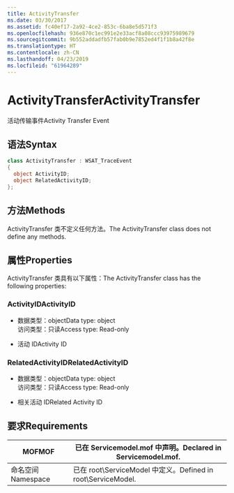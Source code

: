 ```yaml
---
title: ActivityTransfer
ms.date: 03/30/2017
ms.assetid: fc40ef17-2a92-4ce2-853c-6ba8e5d571f3
ms.openlocfilehash: 936e870c1ec991e2e33acf8a08ccc93975989679
ms.sourcegitcommit: 9b552addadfb57fab0b9e7852ed4f1f1b8a42f8e
ms.translationtype: HT
ms.contentlocale: zh-CN
ms.lasthandoff: 04/23/2019
ms.locfileid: "61964289"
---
```

# <a name="activitytransfer"></a><span data-ttu-id="1275c-102">ActivityTransfer</span><span class="sxs-lookup"><span data-stu-id="1275c-102">ActivityTransfer</span></span>
<span data-ttu-id="1275c-103">活动传输事件</span><span class="sxs-lookup"><span data-stu-id="1275c-103">Activity Transfer Event</span></span>  
  
## <a name="syntax"></a><span data-ttu-id="1275c-104">语法</span><span class="sxs-lookup"><span data-stu-id="1275c-104">Syntax</span></span>  
  
```csharp
class ActivityTransfer : WSAT_TraceEvent  
{  
  object ActivityID;  
  object RelatedActivityID;  
};  
```  
  
## <a name="methods"></a><span data-ttu-id="1275c-105">方法</span><span class="sxs-lookup"><span data-stu-id="1275c-105">Methods</span></span>  
 <span data-ttu-id="1275c-106">ActivityTransfer 类不定义任何方法。</span><span class="sxs-lookup"><span data-stu-id="1275c-106">The ActivityTransfer class does not define any methods.</span></span>  
  
## <a name="properties"></a><span data-ttu-id="1275c-107">属性</span><span class="sxs-lookup"><span data-stu-id="1275c-107">Properties</span></span>  
 <span data-ttu-id="1275c-108">ActivityTransfer 类具有以下属性：</span><span class="sxs-lookup"><span data-stu-id="1275c-108">The ActivityTransfer class has the following properties:</span></span>  
  
### <a name="activityid"></a><span data-ttu-id="1275c-109">ActivityID</span><span class="sxs-lookup"><span data-stu-id="1275c-109">ActivityID</span></span>  
  
- <span data-ttu-id="1275c-110">数据类型：object</span><span class="sxs-lookup"><span data-stu-id="1275c-110">Data type: object</span></span>  
    <span data-ttu-id="1275c-111">访问类型：只读</span><span class="sxs-lookup"><span data-stu-id="1275c-111">Access type: Read-only</span></span>  
  
- <span data-ttu-id="1275c-112">活动 ID</span><span class="sxs-lookup"><span data-stu-id="1275c-112">Activity ID</span></span>  
  
### <a name="relatedactivityid"></a><span data-ttu-id="1275c-113">RelatedActivityID</span><span class="sxs-lookup"><span data-stu-id="1275c-113">RelatedActivityID</span></span>  
  
- <span data-ttu-id="1275c-114">数据类型：object</span><span class="sxs-lookup"><span data-stu-id="1275c-114">Data type: object</span></span>  
    <span data-ttu-id="1275c-115">访问类型：只读</span><span class="sxs-lookup"><span data-stu-id="1275c-115">Access type: Read-only</span></span>  
  
- <span data-ttu-id="1275c-116">相关活动 ID</span><span class="sxs-lookup"><span data-stu-id="1275c-116">Related Activity ID</span></span>  
  
## <a name="requirements"></a><span data-ttu-id="1275c-117">要求</span><span class="sxs-lookup"><span data-stu-id="1275c-117">Requirements</span></span>  
  
|<span data-ttu-id="1275c-118">MOF</span><span class="sxs-lookup"><span data-stu-id="1275c-118">MOF</span></span>|<span data-ttu-id="1275c-119">已在 Servicemodel.mof 中声明。</span><span class="sxs-lookup"><span data-stu-id="1275c-119">Declared in Servicemodel.mof.</span></span>|  
|---------|-----------------------------------|  
|<span data-ttu-id="1275c-120">命名空间</span><span class="sxs-lookup"><span data-stu-id="1275c-120">Namespace</span></span>|<span data-ttu-id="1275c-121">已在 root\ServiceModel 中定义。</span><span class="sxs-lookup"><span data-stu-id="1275c-121">Defined in root\ServiceModel.</span></span>|
